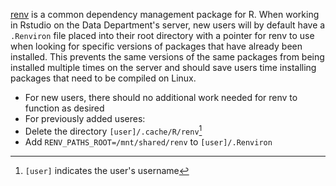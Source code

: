 [renv](https://rstudio.github.io/renv/articles/renv.html) is a common dependency management package for R. When working in Rstudio on the Data Department's server, new users will by default have a `.Renviron` file placed into their root directory with a pointer for renv to use when looking for specific versions of packages that have already been installed. This prevents the same versions of the same packages from being installed multiple times on the server and should save users time installing packages that need to be compiled on Linux.
* For new users, there should no additional work needed for renv to function as desired
* For previously added useres:
 * Delete the directory `[user]/.cache/R/renv`[^1]
 * Add `RENV_PATHS_ROOT=/mnt/shared/renv` to `[user]/.Renviron`

[^1]: `[user]` indicates the user's username
